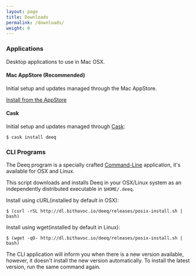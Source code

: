 ```yaml
---
layout: page
title: Downloads
permalink: /downloads/
weight: 0
---
```


### Applications 

Desktop applications to use in Mac OSX.

#### Mac AppStore (Recommended)

Initial setup and updates managed through the Mac AppStore.

[Install from the AppStore](https://itunes.apple.com/us/app/deeq/id906558269?mt=12&uo=4)

#### Cask

Initial setup and updates managed through [Cask](http://caskroom.io/):

    $ cask install deeq

### CLI Programs

The Deeq program is a specially crafted [Command-Line](http://en.wikipedia.org/wiki/Command-line_interface) application, it's available for OSX and Linux.

This script downloads and installs Deeq in your OSX/Linux system as an independently distributed executable in `$HOME/.deeq`.

Install using cURL(installed by default in OSX):

    $ (curl -rSL http://dl.bithavoc.io/deeq/releases/posix-install.sh | bash)

Install using wget(installed by default in Linux):

    $ (wget -qO- http://dl.bithavoc.io/deeq/releases/posix-install.sh | bash)

The CLI application will inform you when there is a new version available, however, it doesn't install the new version automatically. To install the latest version, run the same command again.
